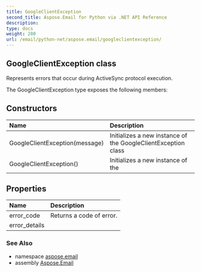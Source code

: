```yaml
---
title: GoogleClientException
second_title: Aspose.Email for Python via .NET API Reference
description: 
type: docs
weight: 280
url: /email/python-net/aspose.email/googleclientexception/
---
```


## GoogleClientException class

Represents errors that occur during ActiveSync protocol execution.

The GoogleClientException type exposes the following members:
## Constructors
| Name | Description |
| :- | :- |
|GoogleClientException(message)|Initializes a new instance of the GoogleClientException class|
|GoogleClientException()|Initializes a new instance of the|
## Properties
| Name | Description |
| :- | :- |
|error_code|Returns a code of error.|
|error_details|  |

### See Also

* namespace [aspose.email](/email/python-net/aspose.email/)
* assembly [Aspose.Email](/slides/python-net/)

